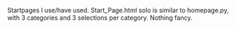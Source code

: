 Startpages I use/have used. Start_Page.html solo is similar to homepage.py, with 3 categories and 3 selections per category. Nothing fancy. 

